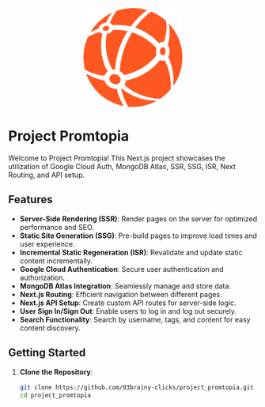 <div align="center">
  <img src="https://github.com/03brainy-clicks/project_promtopia/blob/main/public/assets/images/logo.svg" alt="Project Promtopia Logo" width="200"/>
</div>

# Project Promtopia

Welcome to Project Promtopia! This Next.js project showcases the utilization of Google Cloud Auth, MongoDB Atlas, SSR, SSG, ISR, Next Routing, and API setup.

## Features

- **Server-Side Rendering (SSR)**: Render pages on the server for optimized performance and SEO.
- **Static Site Generation (SSG)**: Pre-build pages to improve load times and user experience.
- **Incremental Static Regeneration (ISR)**: Revalidate and update static content incrementally.
- **Google Cloud Authentication**: Secure user authentication and authorization.
- **MongoDB Atlas Integration**: Seamlessly manage and store data.
- **Next.js Routing**: Efficient navigation between different pages.
- **Next.js API Setup**: Create custom API routes for server-side logic.
- **User Sign In/Sign Out**: Enable users to log in and log out securely.
- **Search Functionality**: Search by username, tags, and content for easy content discovery.

## Getting Started

1. **Clone the Repository**:
   ```sh
   git clone https://github.com/03brainy-clicks/project_promtopia.git
   cd project_promtopia
